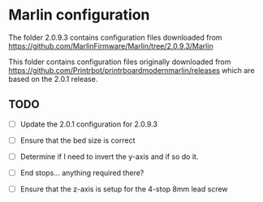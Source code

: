 # Marlin configuration

The folder 2.0.9.3 contains configuration files downloaded from https://github.com/MarlinFirmware/Marlin/tree/2.0.9.3/Marlin

This folder contains configuration files originally downloaded from https://github.com/Printrbot/printrboardmodernmarlin/releases which are based on the 2.0.1 release.


## TODO

- [ ] Update the 2.0.1 configuration for 2.0.9.3
- [ ] Ensure that the bed size is correct
- [ ] Determine if I need to invert the y-axis and if so do it.
- [ ] End stops... anything required there?
- [ ] Ensure that the z-axis is setup for the 4-stop 8mm lead screw


